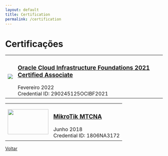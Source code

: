 ```yaml
---
layout: default
title: Certification
permalink: /certification
---
```


# Certificações

<table>
  <tr>
    <td><p style="text-align:center"><a href="https://catalog-education.oracle.com/pls/certview/sharebadge?id=5A2B5C14B0DD8A91BFB64CF99E9AFEA7285298EF0DD7AC5F719884096CD51CCB" target="_blank"><img src='https://brm-workforce.oracle.com/pdf/certview/images/102_Oracle_Cloud_Infrastructure_Foundations_Associate.png'  /></a></p></td>
    <td><h3><a href="https://catalog-education.oracle.com/pls/certview/sharebadge?id=5A2B5C14B0DD8A91BFB64CF99E9AFEA7285298EF0DD7AC5F719884096CD51CCB" target="_blank">Oracle Cloud Infrastructure Foundations 2021 Certified Associate</a></h3>
    Fevereiro 2022<br>
    Credential ID: 290245125OCIBF2021<br></td> 
  </tr>
 </table>

<table>
  <tr>
    <td><p style="text-align:center"><a href="https://mikrotik.com/training/certificates/b123172c11d46594c69c" target="_blank"><img src='https://encrypted-tbn0.gstatic.com/images?q=tbn:ANd9GcRgdY1kLKUIG31sHTFlwyVyFK3UkDlH7DOSkQB8MdcfmM1v6LkjSkpeLBjhtgw3OVbt8SE&usqp=CAU' style="height:80px; width:130px" /></a></p></td>
    <td><h3><a href="https://mikrotik.com/training/certificates/b123172c11d46594c69c" target="_blank">MikroTik MTCNA</a></h3>
    Junho 2018<br>
    Credential ID: 1806NA3172<br></td> 
  </tr>
 </table>

[Voltar](./)